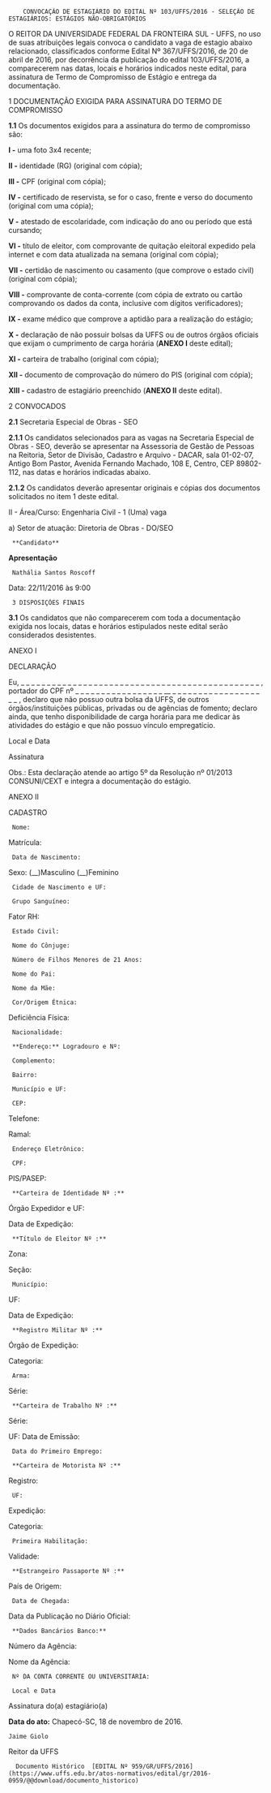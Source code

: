         CONVOCAÇÃO DE ESTAGIÁRIO DO EDITAL Nº 103/UFFS/2016 - SELEÇÃO DE ESTAGIÁRIOS: ESTÁGIOS NÃO-OBRIGATÓRIOS  

O REITOR DA UNIVERSIDADE FEDERAL DA FRONTEIRA SUL - UFFS, no uso de suas atribuições legais convoca o candidato a vaga de estagio abaixo relacionado, classificados conforme Edital Nº 367/UFFS/2016, de 20 de abril de 2016, por decorrência da publicação do edital 103/UFFS/2016, a comparecerem nas datas, locais e horários indicados neste edital, para assinatura de Termo de Compromisso de Estágio e entrega da documentação.

 1 DOCUMENTAÇÃO EXIGIDA PARA ASSINATURA DO TERMO DE COMPROMISSO

 **1.1** Os documentos exigidos para a assinatura do termo de compromisso são:

 **I -** uma foto 3x4 recente;

 **II -** identidade (RG) (original com cópia);

 **III -** CPF (original com cópia);

 **IV -** certificado de reservista, se for o caso, frente e verso do documento (original com uma cópia);

 **V -** atestado de escolaridade, com indicação do ano ou período que está cursando;

 **VI -** título de eleitor, com comprovante de quitação eleitoral expedido pela internet e com data atualizada na semana (original com cópia);

 **VII -** certidão de nascimento ou casamento (que comprove o estado civil) (original com cópia);

 **VIII -** comprovante de conta-corrente (com cópia de extrato ou cartão comprovando os dados da conta, inclusive com dígitos verificadores);

 **IX -** exame médico que comprove a aptidão para a realização do estágio;

 **X -** declaração de não possuir bolsas da UFFS ou de outros órgãos oficiais que exijam o cumprimento de carga horária (**ANEXO I** deste edital);

 **XI -** carteira de trabalho (original com cópia);

 **XII -** documento de comprovação do número do PIS (original com cópia);

 **XIII -** cadastro de estagiário preenchido (**ANEXO II** deste edital).

 2 CONVOCADOS

 **2.1** Secretaria Especial de Obras - SEO

 **2.1.1** Os candidatos selecionados para as vagas na Secretaria Especial de Obras - SEO, deverão se apresentar na Assessoria de Gestão de Pessoas na Reitoria, Setor de Divisão, Cadastro e Arquivo - DACAR, sala 01-02-07, Antigo Bom Pastor, Avenida Fernando Machado, 108 E, Centro, CEP 89802-112, nas datas e horários indicadas abaixo.

 **2.1.2** Os candidatos deverão apresentar originais e cópias dos documentos solicitados no item 1 deste edital.

 II - Área/Curso: Engenharia Civil - 1 (Uma) vaga

 a) Setor de atuação: Diretoria de Obras - DO/SEO

     **Candidato** 

   **Apresentação** 

     Nathália Santos Roscoff

   Data: 22/11/2016 às 9:00 

     3 DISPOSIÇÕES FINAIS

 **3.1** Os candidatos que não comparecerem com toda a documentação exigida nos locais, datas e horários estipulados neste edital serão considerados desistentes.

 ANEXO I

 DECLARAÇÃO

 Eu, \_ \_ \_ \_ \_ \_ \_ \_ \_ \_ \_ \_ \_ \_ \_ \_ \_ \_ \_ \_ \_ \_ \_ \_ \_ \_ \_ \_ \_ \_ \_ \_ \_ \_ \_ \_ \_ \_ \_ \_ \_ \_ \_ \_ \_ \_ , portador do CPF nº \_ \_ \_ \_ \_ \_ \_ \_ \_ \_ \_ \_ \_ \_ \_ \_ \_ \_\_ \_ \_ \_ \_ \_ \_ \_ \_ \_ \_ \_ \_ \_ \_ \_ \_ \_ \_ \_ , declaro que não possuo outra bolsa da UFFS, de outros órgãos/instituições públicas, privadas ou de agências de fomento; declaro ainda, que tenho disponibilidade de carga horária para me dedicar às atividades do estágio e que não possuo vínculo empregatício.

 Local e Data

 Assinatura

 Obs.: Esta declaração atende ao artigo 5º da Resolução nº 01/2013 CONSUNI/CEXT e integra a documentação do estágio.

 ANEXO II

 CADASTRO

     Nome:

   Matrícula:

     Data de Nascimento:

   Sexo: (\_\_)Masculino (\_\_)Feminino

     Cidade de Nascimento e UF:

     Grupo Sanguíneo:

   Fator RH:

     Estado Civil:

     Nome do Cônjuge:

     Número de Filhos Menores de 21 Anos:

     Nome do Pai:

     Nome da Mãe:

     Cor/Origem Étnica:

   Deficiência Física:

     Nacionalidade:

     **Endereço:** Logradouro e Nº:

     Complemento:

     Bairro:

     Município e UF:

     CEP:

   Telefone:

   Ramal:

     Endereço Eletrônico:

     CPF:

   PIS/PASEP:

     **Carteira de Identidade Nº :**

   Órgão Expedidor e UF:

   Data de Expedição:

     **Título de Eleitor Nº :**

   Zona:

   Seção:

     Município:

   UF:

   Data de Expedição:

     **Registro Militar Nº :**

   Órgão de Expedição:

   Categoria:

     Arma:

   Série:

     **Carteira de Trabalho Nº :**

   Série:

   UF: Data de Emissão:

     Data do Primeiro Emprego:

     **Carteira de Motorista Nº :**

   Registro:

     UF:

   Expedição:

   Categoria:

     Primeira Habilitação:

   Validade:

     **Estrangeiro Passaporte Nº :**

   País de Origem:

     Data de Chegada:

   Data da Publicação no Diário Oficial:

     **Dados Bancários Banco:**

   Número da Agência:

   Nome da Agência:

     Nº DA CONTA CORRENTE OU UNIVERSITÁRIA:

     Local e Data

 Assinatura do(a) estagiário(a)

  

   **Data do ato:** Chapecó-SC, 18 de novembro de 2016.   
 

    Jaime Giolo   
 Reitor da UFFS 

      Documento Histórico  [EDITAL Nº 959/GR/UFFS/2016](https://www.uffs.edu.br/atos-normativos/edital/gr/2016-0959/@@download/documento_historico)     
      
